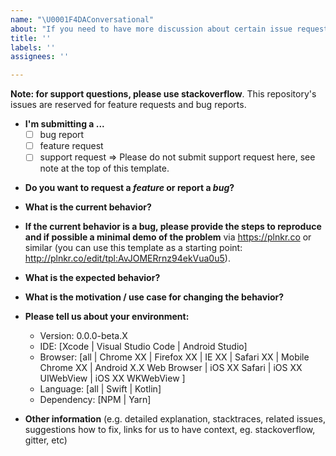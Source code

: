 ```yaml
---
name: "\U0001F4DAConversational"
about: "If you need to have more discussion about certain issue request \U0001F4D6."
title: ''
labels: ''
assignees: ''

---
```


**Note: for support questions, please use stackoverflow**. This repository's issues are reserved for feature requests and bug reports.

- **I'm submitting a ...**
  - [ ] bug report
  - [ ] feature request
  - [ ] support request => Please do not submit support request here, see note at the top of this template.

* **Do you want to request a _feature_ or report a _bug_?**

- **What is the current behavior?**

* **If the current behavior is a bug, please provide the steps to reproduce and if possible a minimal demo of the problem** via
  https://plnkr.co or similar (you can use this template as a starting point: http://plnkr.co/edit/tpl:AvJOMERrnz94ekVua0u5).

- **What is the expected behavior?**

* **What is the motivation / use case for changing the behavior?**

- **Please tell us about your environment:**

  - Version: 0.0.0-beta.X
  - IDE: [Xcode | Visual Studio Code | Android Studio]
  - Browser: [all | Chrome XX | Firefox XX | IE XX | Safari XX | Mobile Chrome XX | Android X.X Web Browser | iOS XX Safari | iOS XX UIWebView | iOS XX WKWebView ]
  - Language: [all | Swift | Kotlin]
  - Dependency: [NPM | Yarn]

* **Other information** (e.g. detailed explanation, stacktraces, related issues, suggestions how to fix, links for us to have context, eg. stackoverflow, gitter, etc)
